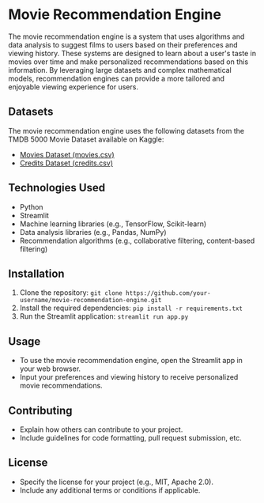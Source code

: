 # Movie Recommendation Engine

The movie recommendation engine is a system that uses algorithms and data analysis to suggest films to users based on their preferences and viewing history. These systems are designed to learn about a user's taste in movies over time and make personalized recommendations based on this information. By leveraging large datasets and complex mathematical models, recommendation engines can provide a more tailored and enjoyable viewing experience for users. 

## Datasets

The movie recommendation engine uses the following datasets from the TMDB 5000 Movie Dataset available on Kaggle:

- [Movies Dataset (movies.csv)](https://www.kaggle.com/tmdb/tmdb-movie-metadata?select=tmdb_5000_movies.csv)
- [Credits Dataset (credits.csv)](https://www.kaggle.com/tmdb/tmdb-movie-metadata?select=tmdb_5000_credits.csv)

## Technologies Used

- Python
- Streamlit
- Machine learning libraries (e.g., TensorFlow, Scikit-learn)
- Data analysis libraries (e.g., Pandas, NumPy)
- Recommendation algorithms (e.g., collaborative filtering, content-based filtering)

## Installation

1. Clone the repository: `git clone https://github.com/your-username/movie-recommendation-engine.git`
2. Install the required dependencies: `pip install -r requirements.txt`
3. Run the Streamlit application: `streamlit run app.py`

## Usage

- To use the movie recommendation engine, open the Streamlit app in your web browser.
- Input your preferences and viewing history to receive personalized movie recommendations.

## Contributing

- Explain how others can contribute to your project.
- Include guidelines for code formatting, pull request submission, etc.

## License

- Specify the license for your project (e.g., MIT, Apache 2.0).
- Include any additional terms or conditions if applicable.
